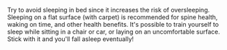 Try to avoid sleeping in bed since it increases the risk of oversleeping. Sleeping on a flat surface (with carpet) is recommended for spine health, waking on time, and other health benefits. It's possible to train yourself to sleep while sitting in a chair or car, or laying on an uncomfortable surface. Stick with it and you'll fall asleep eventually!